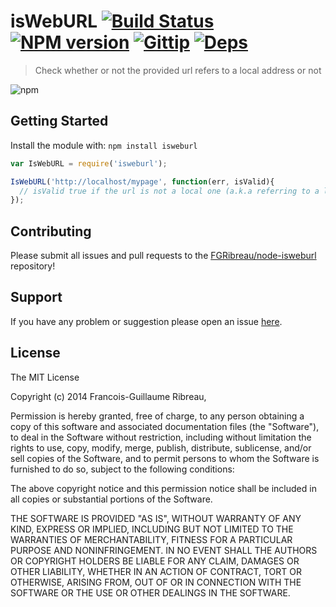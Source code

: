 # isWebURL [![Build Status](https://drone.io/github.com/FGRibreau/node-isweburl/status.png)](https://drone.io/github.com/FGRibreau/node-isweburl/latest) [![NPM version](https://badge-me.herokuapp.com/api/npm/isweburl.png)](http://badges.enytc.com/for/npm/isweburl) [![Gittip](http://badgr.co/gittip/fgribreau.png)](https://www.gittip.com/fgribreau/)  [![Deps](https://david-dm.org/FGRibreau/node-isweburl.png)](https://david-dm.org/FGRibreau/node-isweburl)

> Check whether or not the provided url refers to a local address or not

![npm](https://nodei.co/npm/isweburl.png)

## Getting Started
Install the module with: `npm install isweburl`

```javascript
var IsWebURL = require('isweburl');

IsWebURL('http://localhost/mypage', function(err, isValid){
  // isValid true if the url is not a local one (a.k.a referring to a local address)
});
```

## Contributing

Please submit all issues and pull requests to the [FGRibreau/node-isweburl](http://github.com/FGRibreau/node-isweburl) repository!

## Support
If you have any problem or suggestion please open an issue [here](https://github.com/FGRibreau/node-isweburl/issues).

## License 

The MIT License

Copyright (c) 2014 Francois-Guillaume Ribreau, 

Permission is hereby granted, free of charge, to any person
obtaining a copy of this software and associated documentation
files (the "Software"), to deal in the Software without
restriction, including without limitation the rights to use,
copy, modify, merge, publish, distribute, sublicense, and/or sell
copies of the Software, and to permit persons to whom the
Software is furnished to do so, subject to the following
conditions:

The above copyright notice and this permission notice shall be
included in all copies or substantial portions of the Software.

THE SOFTWARE IS PROVIDED "AS IS", WITHOUT WARRANTY OF ANY KIND,
EXPRESS OR IMPLIED, INCLUDING BUT NOT LIMITED TO THE WARRANTIES
OF MERCHANTABILITY, FITNESS FOR A PARTICULAR PURPOSE AND
NONINFRINGEMENT. IN NO EVENT SHALL THE AUTHORS OR COPYRIGHT
HOLDERS BE LIABLE FOR ANY CLAIM, DAMAGES OR OTHER LIABILITY,
WHETHER IN AN ACTION OF CONTRACT, TORT OR OTHERWISE, ARISING
FROM, OUT OF OR IN CONNECTION WITH THE SOFTWARE OR THE USE OR
OTHER DEALINGS IN THE SOFTWARE.

